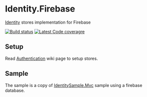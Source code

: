# Identity.Firebase
[Identity](https://github.com/aspnet/identity) stores implementation for Firebase

[![Build status](https://ci.appveyor.com/api/projects/status/h3n8dna94b156o58/branch/develop?svg=true)](https://ci.appveyor.com/project/aguacongas/identity-firebase)
[![Latest Code coveragre](https://aguacongas.github.io/Identity.Firebase/latest/badge_linecoverage.svg)](https://aguacongas.github.io/Identity.Firebase/latest)

## Setup

Read [Authentication](https://github.com/aguacongas/Identity.Firebase/wiki/Authentication) wiki page to setup stores.

## Sample

The sample is a copy of [IdentitySample.Mvc](https://github.com/aspnet/Identity/tree/dev/samples/IdentitySample.Mvc) sample using a firebase database.